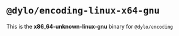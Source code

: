 # `@dylo/encoding-linux-x64-gnu`

This is the **x86_64-unknown-linux-gnu** binary for `@dylo/encoding`
